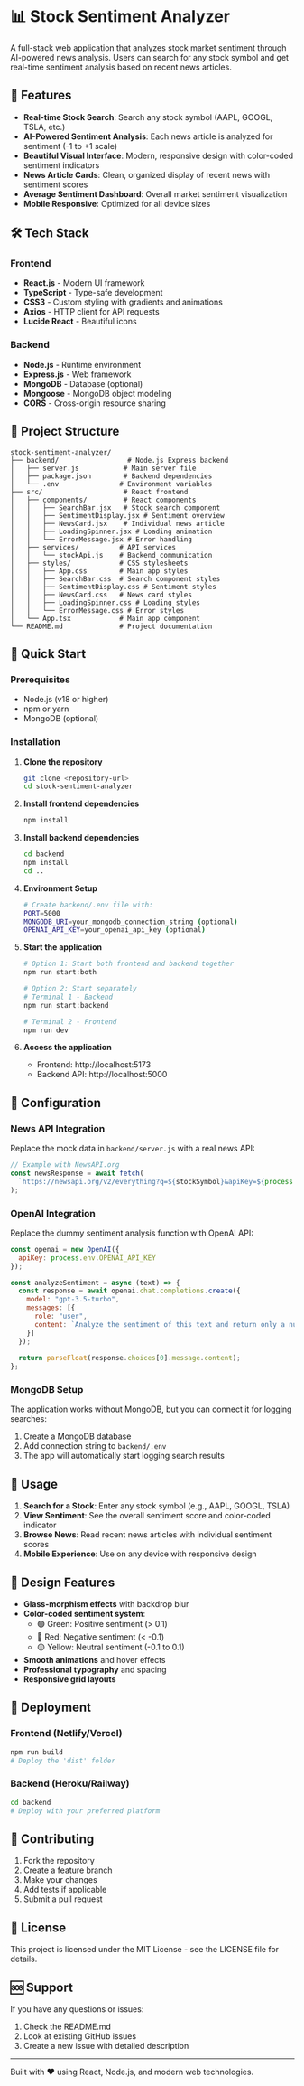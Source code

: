 # 📊 Stock Sentiment Analyzer

A full-stack web application that analyzes stock market sentiment through AI-powered news analysis. Users can search for any stock symbol and get real-time sentiment analysis based on recent news articles.

## 🚀 Features

- **Real-time Stock Search**: Search any stock symbol (AAPL, GOOGL, TSLA, etc.)
- **AI-Powered Sentiment Analysis**: Each news article is analyzed for sentiment (-1 to +1 scale)
- **Beautiful Visual Interface**: Modern, responsive design with color-coded sentiment indicators
- **News Article Cards**: Clean, organized display of recent news with sentiment scores
- **Average Sentiment Dashboard**: Overall market sentiment visualization
- **Mobile Responsive**: Optimized for all device sizes

## 🛠️ Tech Stack

### Frontend
- **React.js** - Modern UI framework
- **TypeScript** - Type-safe development
- **CSS3** - Custom styling with gradients and animations
- **Axios** - HTTP client for API requests
- **Lucide React** - Beautiful icons

### Backend
- **Node.js** - Runtime environment
- **Express.js** - Web framework
- **MongoDB** - Database (optional)
- **Mongoose** - MongoDB object modeling
- **CORS** - Cross-origin resource sharing

## 📁 Project Structure

```
stock-sentiment-analyzer/
├── backend/                 # Node.js Express backend
│   ├── server.js           # Main server file
│   ├── package.json        # Backend dependencies
│   └── .env               # Environment variables
├── src/                    # React frontend
│   ├── components/         # React components
│   │   ├── SearchBar.jsx   # Stock search component
│   │   ├── SentimentDisplay.jsx # Sentiment overview
│   │   ├── NewsCard.jsx    # Individual news article
│   │   ├── LoadingSpinner.jsx # Loading animation
│   │   └── ErrorMessage.jsx # Error handling
│   ├── services/          # API services
│   │   └── stockApi.js    # Backend communication
│   ├── styles/            # CSS stylesheets
│   │   ├── App.css        # Main app styles
│   │   ├── SearchBar.css  # Search component styles
│   │   ├── SentimentDisplay.css # Sentiment styles
│   │   ├── NewsCard.css   # News card styles
│   │   ├── LoadingSpinner.css # Loading styles
│   │   └── ErrorMessage.css # Error styles
│   └── App.tsx            # Main app component
└── README.md              # Project documentation
```

## 🚀 Quick Start

### Prerequisites
- Node.js (v18 or higher)
- npm or yarn
- MongoDB (optional)

### Installation

1. **Clone the repository**
   ```bash
   git clone <repository-url>
   cd stock-sentiment-analyzer
   ```

2. **Install frontend dependencies**
   ```bash
   npm install
   ```

3. **Install backend dependencies**
   ```bash
   cd backend
   npm install
   cd ..
   ```

4. **Environment Setup**
   ```bash
   # Create backend/.env file with:
   PORT=5000
   MONGODB_URI=your_mongodb_connection_string (optional)
   OPENAI_API_KEY=your_openai_api_key (optional)
   ```

5. **Start the application**
   ```bash
   # Option 1: Start both frontend and backend together
   npm run start:both
   
   # Option 2: Start separately
   # Terminal 1 - Backend
   npm run start:backend
   
   # Terminal 2 - Frontend
   npm run dev
   ```

6. **Access the application**
   - Frontend: http://localhost:5173
   - Backend API: http://localhost:5000

## 🔧 Configuration

### News API Integration
Replace the mock data in `backend/server.js` with a real news API:

```javascript
// Example with NewsAPI.org
const newsResponse = await fetch(
  `https://newsapi.org/v2/everything?q=${stockSymbol}&apiKey=${process.env.NEWS_API_KEY}`
);
```

### OpenAI Integration
Replace the dummy sentiment analysis function with OpenAI API:

```javascript
const openai = new OpenAI({
  apiKey: process.env.OPENAI_API_KEY
});

const analyzeSentiment = async (text) => {
  const response = await openai.chat.completions.create({
    model: "gpt-3.5-turbo",
    messages: [{
      role: "user",
      content: `Analyze the sentiment of this text and return only a number between -1 and 1: "${text}"`
    }]
  });
  
  return parseFloat(response.choices[0].message.content);
};
```

### MongoDB Setup
The application works without MongoDB, but you can connect it for logging searches:

1. Create a MongoDB database
2. Add connection string to `backend/.env`
3. The app will automatically start logging search results

## 📱 Usage

1. **Search for a Stock**: Enter any stock symbol (e.g., AAPL, GOOGL, TSLA)
2. **View Sentiment**: See the overall sentiment score and color-coded indicator
3. **Browse News**: Read recent news articles with individual sentiment scores
4. **Mobile Experience**: Use on any device with responsive design

## 🎨 Design Features

- **Glass-morphism effects** with backdrop blur
- **Color-coded sentiment system**:
  - 🟢 Green: Positive sentiment (> 0.1)
  - 🔴 Red: Negative sentiment (< -0.1)
  - 🟡 Yellow: Neutral sentiment (-0.1 to 0.1)
- **Smooth animations** and hover effects
- **Professional typography** and spacing
- **Responsive grid layouts**

## 🚀 Deployment

### Frontend (Netlify/Vercel)
```bash
npm run build
# Deploy the 'dist' folder
```

### Backend (Heroku/Railway)
```bash
cd backend
# Deploy with your preferred platform
```

## 🤝 Contributing

1. Fork the repository
2. Create a feature branch
3. Make your changes
4. Add tests if applicable
5. Submit a pull request

## 📄 License

This project is licensed under the MIT License - see the LICENSE file for details.

## 🆘 Support

If you have any questions or issues:
1. Check the README.md
2. Look at existing GitHub issues
3. Create a new issue with detailed description

---

Built with ❤️ using React, Node.js, and modern web technologies.